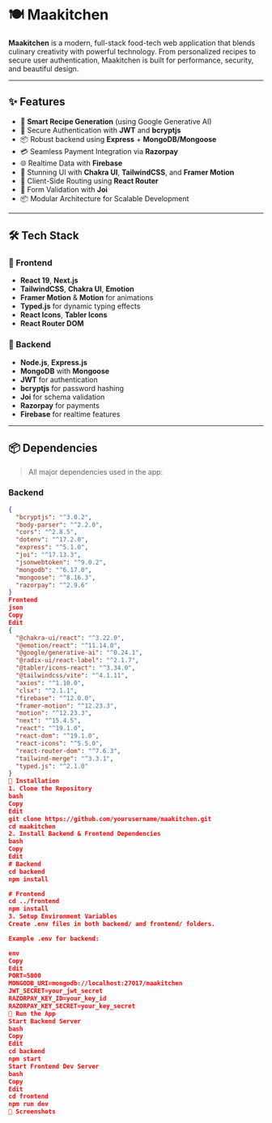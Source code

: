 # 🍽️ Maakitchen

**Maakitchen** is a modern, full-stack food-tech web application that blends culinary creativity with powerful technology. From personalized recipes to secure user authentication, Maakitchen is built for performance, security, and beautiful design.

---

## ✨ Features

- 🍔 **Smart Recipe Generation** (using Google Generative AI)
- 🔐 Secure Authentication with **JWT** and **bcryptjs**
- 📦 Robust backend using **Express** + **MongoDB/Mongoose**
- 💳 Seamless Payment Integration via **Razorpay**
- 🌐 Realtime Data with **Firebase**
- 🎨 Stunning UI with **Chakra UI**, **TailwindCSS**, and **Framer Motion**
- 🔁 Client-Side Routing using **React Router**
- 🧠 Form Validation with **Joi**
- 📦 Modular Architecture for Scalable Development

---

## 🛠️ Tech Stack

### 🧩 Frontend
- **React 19**, **Next.js**
- **TailwindCSS**, **Chakra UI**, **Emotion**
- **Framer Motion** & **Motion** for animations
- **Typed.js** for dynamic typing effects
- **React Icons**, **Tabler Icons**
- **React Router DOM**

### 🚀 Backend
- **Node.js**, **Express.js**
- **MongoDB** with **Mongoose**
- **JWT** for authentication
- **bcryptjs** for password hashing
- **Joi** for schema validation
- **Razorpay** for payments
- **Firebase** for realtime features

---

## 📦 Dependencies

> All major dependencies used in the app:

### Backend

```json
{
  "bcryptjs": "^3.0.2",
  "body-parser": "^2.2.0",
  "cors": "^2.8.5",
  "dotenv": "^17.2.0",
  "express": "^5.1.0",
  "joi": "^17.13.3",
  "jsonwebtoken": "^9.0.2",
  "mongodb": "^6.17.0",
  "mongoose": "^8.16.3",
  "razorpay": "^2.9.6"
}
Frontend
json
Copy
Edit
{
  "@chakra-ui/react": "^3.22.0",
  "@emotion/react": "^11.14.0",
  "@google/generative-ai": "^0.24.1",
  "@radix-ui/react-label": "^2.1.7",
  "@tabler/icons-react": "^3.34.0",
  "@tailwindcss/vite": "^4.1.11",
  "axios": "^1.10.0",
  "clsx": "^2.1.1",
  "firebase": "^12.0.0",
  "framer-motion": "^12.23.3",
  "motion": "^12.23.3",
  "next": "^15.4.5",
  "react": "^19.1.0",
  "react-dom": "^19.1.0",
  "react-icons": "^5.5.0",
  "react-router-dom": "^7.6.3",
  "tailwind-merge": "^3.3.1",
  "typed.js": "^2.1.0"
}
🧪 Installation
1. Clone the Repository
bash
Copy
Edit
git clone https://github.com/yourusername/maakitchen.git
cd maakitchen
2. Install Backend & Frontend Dependencies
bash
Copy
Edit
# Backend
cd backend
npm install

# Frontend
cd ../frontend
npm install
3. Setup Environment Variables
Create .env files in both backend/ and frontend/ folders.

Example .env for backend:

env
Copy
Edit
PORT=5000
MONGODB_URI=mongodb://localhost:27017/maakitchen
JWT_SECRET=your_jwt_secret
RAZORPAY_KEY_ID=your_key_id
RAZORPAY_KEY_SECRET=your_key_secret
🚀 Run the App
Start Backend Server
bash
Copy
Edit
cd backend
npm start
Start Frontend Dev Server
bash
Copy
Edit
cd frontend
npm run dev
📸 Screenshots
